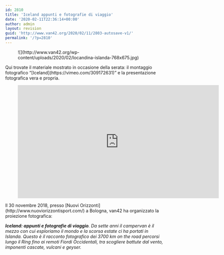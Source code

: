 ```yaml
---
id: 2810
title: 'Iceland appunti e fotografie di viaggio'
date: '2020-02-11T22:36:14+00:00'
author: admin
layout: revision
guid: 'http://www.van42.org/2020/02/11/2803-autosave-v1/'
permalink: '/?p=2810'
---
```


<div class="wp-container-2954 wp-block-columns"><div class="wp-container-2952 wp-block-column"><figure class="wp-block-image">![](http://www.van42.org/wp-content/uploads/2020/02/locandina-islanda-768x675.jpg)</figure>Qui trovate il materiale mostrato in occasione della serata: il montaggio fotografico “[Iceland](https://vimeo.com/309172631)” e la presentazione fotografica vera e propria.

<figure class="wp-block-embed-vimeo wp-block-embed is-type-video is-provider-vimeo wp-embed-aspect-16-9 wp-has-aspect-ratio"><div class="wp-block-embed__wrapper"><iframe allow="autoplay; fullscreen; picture-in-picture" allowfullscreen="" frameborder="0" height="360" loading="lazy" src="https://player.vimeo.com/video/309172631?h=bb4d268c9a&dnt=1&app_id=122963" title="Iceland" width="640"></iframe></div></figure></div><div class="wp-container-2953 wp-block-column">Il 30 novembre 2018, presso [Nuovi Orizzonti](http://www.nuoviorizzontisport.com/) a Bologna, van42 ha organizzato la proiezione fotografica:

***Iceland: appunti e fotografie di viaggio**. Da sette anni il campervan è il mezzo con cui esploriamo il mondo e la scorsa estate ci ha portati in Islanda. Questo è il racconto fotografico dei 3700 km on the road percorsi lungo il Ring fino ai remoti Fiordi Occidentali, tra scogliere battute dal vento, imponenti cascate, vulcani e geyser.*

</div></div>